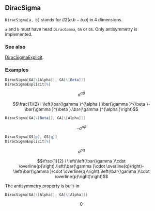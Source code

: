 ## DiracSigma

`DiracSigma[a, b]` stands for $I/2(a.b-b.a)$ in 4 dimensions.

`a` and `b` must have head `DiracGamma`, `GA` or `GS`. Only antisymmetry is implemented.

### See also

[DiracSigmaExplicit](DiracSigmaExplicit).

### Examples

```mathematica
DiracSigma[GA[\[Alpha]], GA[\[Beta]]]
DiracSigmaExplicit[%]
```

$$\sigma ^{\alpha \beta }$$

$$\frac{1}{2} i \left(\bar{\gamma }^{\alpha }.\bar{\gamma }^{\beta }-\bar{\gamma }^{\beta }.\bar{\gamma }^{\alpha }\right)$$

```mathematica
DiracSigma[GA[\[Beta]], GA[\[Alpha]]]
```

$$-\sigma ^{\alpha \beta }$$

```mathematica
DiracSigma[GS[p], GS[q]]
DiracSigmaExplicit[%]
```

$$\sigma ^{pq}$$

$$\frac{1}{2} i \left(\left(\bar{\gamma }\cdot \overline{p}\right).\left(\bar{\gamma }\cdot \overline{q}\right)-\left(\bar{\gamma }\cdot \overline{q}\right).\left(\bar{\gamma }\cdot \overline{p}\right)\right)$$

The antisymmetry property is built-in

```mathematica
DiracSigma[GA[\[Alpha]], GA[\[Alpha]]]
```

$$0$$